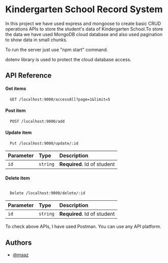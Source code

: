 
# Kindergarten School Record System

In this project we have used express and mongoose to create basic CRUD operations APIs to store the student's data of Kindergarten School.To store the data we have used MongoDB cloud database and also used pagination to show data in small chunks.

To run the server just use "npm start" command.

dotenv library is used to protect the cloud database access.
## API Reference

#### Get items 

```http
  GET /localhost:9000/accessAll?page=1&limit=5
```
#### Post item

```http
  POST /localhost:9000/add
```

#### Update item
```http
  Put /localhost:9000/update/:id
```

| Parameter | Type     | Description                       |
| :-------- | :------- | :-------------------------------- |
| `id`      | `string` | **Required**. Id of student |


#### Delete item
```http

  Delete /localhost:9000/delete/:id
```
| Parameter | Type     | Description                       |
| :-------- | :------- | :-------------------------------- |
| `id`      | `string` | **Required**. Id of student |


To check above APIs, I have used Postman. You can use any API platform.
## Authors

- [@maaz](https://github.com/maaz64)


